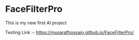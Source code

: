 # FaceFilterPro
This is my new first AI project

Testing Link :- https://musarafhossain.github.io/FaceFilterPro/
